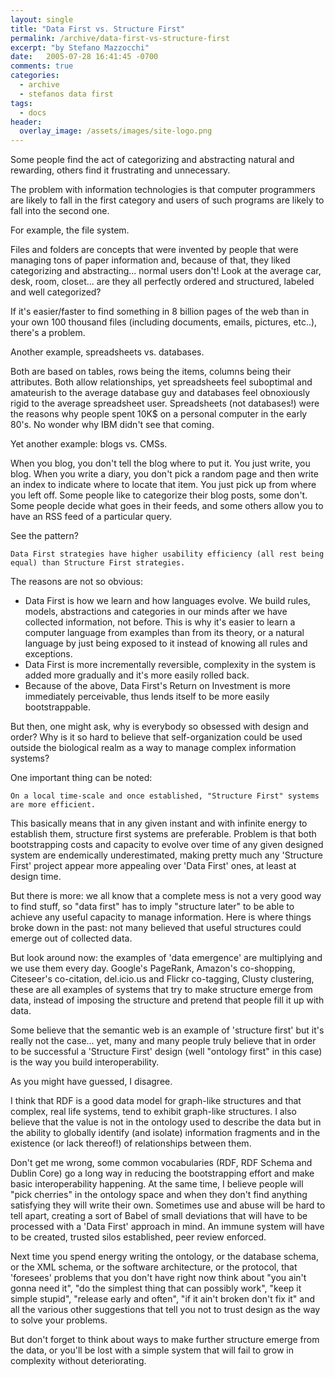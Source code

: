 ```yaml
---
layout: single
title: "Data First vs. Structure First"
permalink: /archive/data-first-vs-structure-first
excerpt: "by Stefano Mazzocchi"
date:   2005-07-28 16:41:45 -0700
comments: true
categories:
  - archive
  - stefanos data first
tags:
  - docs
header:
  overlay_image: /assets/images/site-logo.png
---
```


Some people find the act of categorizing and abstracting natural and rewarding, others find it frustrating and unnecessary.

The problem with information technologies is that computer programmers are likely to fall in the first category and users of such programs are likely to fall into the second one.

For example, the file system.

Files and folders are concepts that were invented by people that were managing tons of paper information and, because of that, they liked categorizing and abstracting... normal users don't! Look at the average car, desk, room, closet... are they all perfectly ordered and structured, labeled and well categorized?

If it's easier/faster to find something in 8 billion pages of the web than in your own 100 thousand files (including documents, emails, pictures, etc..), there's a problem.

Another example, spreadsheets vs. databases.

Both are based on tables, rows being the items, columns being their attributes. Both allow relationships, yet spreadsheets feel suboptimal and amateurish to the average database guy and databases feel obnoxiously rigid to the average spreadsheet user. Spreadsheets (not databases!) were the reasons why people spent 10K$ on a personal computer in the early 80's. No wonder why IBM didn't see that coming.

Yet another example: blogs vs. CMSs.

When you blog, you don't tell the blog where to put it. You just write, you blog. When you write a diary, you don't pick a random page and then write an index to indicate where to locate that item. You just pick up from where you left off. Some people like to categorize their blog posts, some don't. Some people decide what goes in their feeds, and some others allow you to have an RSS feed of a particular query.

See the pattern?

```
Data First strategies have higher usability efficiency (all rest being equal) than Structure First strategies.
```

The reasons are not so obvious:

* Data First is how we learn and how languages evolve. We build rules, models, abstractions and categories in our minds after we have collected information, not before. This is why it's easier to learn a computer language from examples than from its theory, or a natural language by just being exposed to it instead of knowing all rules and exceptions.
* Data First is more incrementally reversible, complexity in the system is added more gradually and it's more easily rolled back.
* Because of the above, Data First's Return on Investment is more immediately perceivable, thus lends itself to be more easily bootstrappable.

But then, one might ask, why is everybody so obsessed with design and order? Why is it so hard to believe that self-organization could be used outside the biological realm as a way to manage complex information systems?

One important thing can be noted:

```
On a local time-scale and once established, "Structure First" systems are more efficient.
```

This basically means that in any given instant and with infinite energy to establish them, structure first systems are preferable. Problem is that both bootstrapping costs and capacity to evolve over time of any given designed system are endemically underestimated, making pretty much any 'Structure First' project appear more appealing over 'Data First' ones, at least at design time.

But there is more: we all know that a complete mess is not a very good way to find stuff, so "data first" has to imply "structure later" to be able to achieve any useful capacity to manage information. Here is where things broke down in the past: not many believed that useful structures could emerge out of collected data.

But look around now: the examples of 'data emergence' are multiplying and we use them every day. Google's PageRank, Amazon's co-shopping, Citeseer's co-citation, del.icio.us and Flickr co-tagging, Clusty clustering, these are all examples of systems that try to make structure emerge from data, instead of imposing the structure and pretend that people fill it up with data.

Some believe that the semantic web is an example of 'structure first' but it's really not the case... yet, many and many people truly believe that in order to be successful a 'Structure First' design (well "ontology first" in this case) is the way you build interoperability.

As you might have guessed, I disagree.

I think that RDF is a good data model for graph-like structures and that complex, real life systems, tend to exhibit graph-like structures. I also believe that the value is not in the ontology used to describe the data but in the ability to globally identify (and isolate) information fragments and in the existence (or lack thereof!) of relationships between them.

Don't get me wrong, some common vocabularies (RDF, RDF Schema and Dublin Core) go a long way in reducing the bootstrapping effort and make basic interoperability happening. At the same time, I believe people will "pick cherries" in the ontology space and when they don't find anything satisfying they will write their own. Sometimes use and abuse will be hard to tell apart, creating a sort of Babel of small deviations that will have to be processed with a 'Data First' approach in mind. An immune system will have to be created, trusted silos established, peer review enforced.

Next time you spend energy writing the ontology, or the database schema, or the XML schema, or the software architecture, or the protocol, that 'foresees' problems that you don't have right now think about "you ain't gonna need it", "do the simplest thing that can possibly work", "keep it simple stupid", "release early and often", "if it ain't broken don't fix it" and all the various other suggestions that tell you not to trust design as the way to solve your problems.

But don't forget to think about ways to make further structure emerge from the data, or you'll be lost with a simple system that will fail to grow in complexity without deteriorating.
